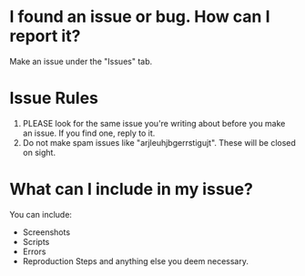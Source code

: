 # I found an issue or bug. How can I report it?
Make an issue under the "Issues" tab.

# Issue Rules
1. PLEASE look for the same issue you're writing about before you make an issue. If you find one, reply to it.
2. Do not make spam issues like "arjleuhjbgerrstigujt". These will be closed on sight.

# What can I include in my issue?
You can include:
- Screenshots
- Scripts
- Errors
- Reproduction Steps
and anything else you deem necessary.

